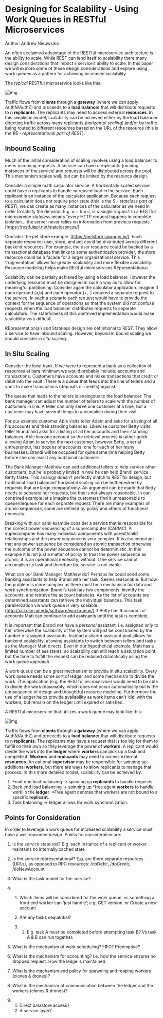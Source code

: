 # Designing for Scalability - Using Work Queues in RESTful Microservices

Author: Andrew Nieuwsma

An often acclaimed advantage of the RESTful microservice architecture is the ability to scale. While REST can lend itself to scalability there many design considerations that impact a service’s ability to scale. In this paper we will explore some of those design considerations and explore using work queues as a pattern for achieving increased scalability.

The *typical* RESTful microservice looks like this:

![img](../images/render/rest_service.png)

Traffic flows from **clients** through a **gateway** (where we can apply AuthN/AuthZ) and proceeds to a **load balance**r that will distribute requests to *n* **replicants**. The replicants may need to access external **resources**. In this simplistic model, scalability can be achieved either by the load balancer directing traffic across many replicants *(horizontal scaling*) and/or by traffic being routed to different resources based on the URL of the resource (this is the *RE - representational part of REST*).

## Inbound Scaling

Much of the initial consideration of scaling involves using a load balancer to meter incoming requests. A service can have *n* replicants (running instances of the service) and requests will be distributed across the pool.  This mechanism scales well, but can be limited by the resource design.

Consider a simple math calculator service. A horizontally scaled service could have *n* replicants to handle increased load in the service. Each replicant is an instance of the calculator application. Because each request to a calculator does not require prior state (this is the *S - stateless part of REST),* we can create as many instances of the calculator as we need in order to satisfy the demand.  E.g. *a + b = c, is a single request.*  In a RESTful microservice *stateless* means “every HTTP request happens in complete isolation… the server never relies on information from previous requests.” [https://restfulapi.net/statelessness/]

Consider the pet store example. [https://petstore.swagger.io/]. Each separate resource: user, store, and pet could be distributed across different backend resources. For example, the user resource could be backed by a transactional database that links to some authentication provider; the store resource could be a facade for a larger organizational service. This ‘fragmentation’ allows for greater scalability and more flexible availability. Resource modeling helps make REstful microservices REpresentational.

Scalability can be partially achieved by using a load balancer. However the underlying resource must be designed in such a way as to allow for meaningful partitioning. Consider again the calculator application. Imagine if each operand (a,b) and each operator (+,-) required a separate request to the service. In such a scenario each request would have to provide the context for the sequence of operations so that the system did not confuse requests when the load balancer distributes requests to separate calculators. The statefulness of this contrived implementation would make scalability very difficult.

REpresentation(al) and Stateless design are definitional to REST. They allow a service to have inbound scaling. However, beyond in bound scaling we should consider *in situ* scaling.

## In Situ Scaling

Consider the local bank. If we were to represent a bank as a collection of resources at bare minimum we would probably include: accounts and transactions. Customers have accounts and make transactions that credit or debit into the vault. There is a queue that feeds into the line of tellers and a vault to make transactions (deposits or credits) against.

The queue that leads to the tellers is analogous to the load balancer. The bank manager can adjust the number of tellers to scale with the number of customers in line. A teller can only serve one customer at a time, but a customer may have several things to accomplish during their visit. 

For our example customer Able visits teller Adam and asks for a listing of all his accounts and their standing balances. Likewise customer Betty visits teller Brandi and asks for a listing of all her accounts and their standing balances. Able has one account so the retrieval process is rather quick allowing Adam to service the next customer, however Betty, a serial entrepreneur, has dozens of accounts, one for each of her many businesses. Brandi will be occupied for quite some time helping Betty before she can assist any additional customers.

The Bank Manager Matthew can add additional tellers to help service other customers, but he is probably limited in how he can help Brandi service Betty faster. This analogy doesn't perfectly match to RESTful design, but traditional ‘load balanced’ horizontal scaling can be bottlenecked by requests that are large comparatively. An argument can be made that Betty needs to separate her requests, but this is not always reasonable. In our contrived example let's imagine the customers find it unreasonable to queue/dequeue for each separate request. There are many examples of atomic sequences, some are defined by policy and others of functional necessity.

Breaking with our bank example consider a service that is responsible for the correct power sequencing of a supercomputer (CAPMC). A supercomputer has many individual components with parent/child relationships and the power sequence is very complex. It is also important that any power sequence be considered an atomic transaction otherwise the outcome of the power sequence cannot be deterministic. In this example it is not just a matter of policy to treat the power sequence as atomic, it is an operational necessity, without it the service cannot accomplish its task and therefore the service is not viable.

What can our Bank Manager Matthew do? Perhaps he could send some banking assistants to help Brandi with her task. Seems reasonable. But now the problem is more complex as there must be a mechanism for data and work synchronization. Brandi’s task has two components: identify the accounts, and retrieve the account balances. As the list of accounts are determined assistants can retrieve the individual balances. This task parallelization via work queue is very scalable.[http://ccl.cse.nd.edu/software/workqueue/] If Betty has thousands of accounts Matt can continue to add assistants until the task is complete.

It is important that Brandi not have a *personal* assistant, i.e. assigned *only* to her, otherwise the scalability of the system will just be constrained by the number of assigned assistants. Instead a shared assistant pool allows for backend scalability, allowing assistants to switch between tellers and tasks as the Manager Matt directs. Even in our hypothetical example, Matt has a limited number of assistants, so scalability can still reach a saturation point, but the time to fulfill the request can be reduced dramatically using the work queue approach.

A work queue can be a great mechanism to provide in situ scalability. Every work queue needs some sort of ledger and some mechanism to divide the work. The application (e.g. the RESTful microservice) would need to be able to divide the work reasonably, which does not occur automatically but is the consequence of design and thoughtful resource modeling. Furthermore the use of a ledger helps provide availability as work items can’t ‘die’ with the workers, but remain on the ledger until expired or satisfied.

A RESTful microservice that utilizes a work queue may look like this:

![img](../images/render/rest_queue_service.png)

Traffic flows from **clients** through a **gateway** (where we can apply AuthN/AuthZ) and proceeds to a **load balance**r that will distribute requests to *n* **replicants**. The replicants may have a request that is too big for them to fulfill on their own so they leverage the power of **workers**. A replicant would divide the work into the **ledger** where **workers** can pick up a task and complete it. **Workers** and **replicants** may need to access external **resources**. An optional **supervisor** may be responsible for spinning up additional **workers**, but there are ways to allow replicants to manage that process. In this more detailed model, scalability can be achieved by:

1. Front end load balancing -> spinning up **replicants**     to handle requests.
2. Back end load balancing -> spinning up *free agent **workers**     to handle work in the **ledger**. *Free agent     denotes that workers are not bound to a specific **replicant**.
3. Task balancing -> ledger allows for work     synchronization.

## Points for Consideration

In order to leverage a work queue for increased scalability a service must have a well reasoned design. Points for consideration are:

1. Is the service stateless? E.g. each instance of a     replicant or worker maintains no internally cached state

2. Is the service representational? E.g. are there     separate resources (URLs), as opposed to RPC resources: /doDebit,     /doCredit, /doNewAccount

3. What is the task model for the service?

4. 1. Which items will be      considered for the work queue, vs something a front end worker can ‘just      handle’; e.g. GET version, or Create a new account

   2. Are any tasks      sequential?

   3. 1. E.g. task A must be       completed before attempting task B? Vs task A & B can run       together.

5. What is the mechanism of work scheduling? FIFO?     Preemptive?

6. What is the mechanism for accounting? I.e. how the     service ensures no dropped request. How the ledge is maintained.

7. What is the mechanism and policy for spawning and     reaping workers (clones & drones)?

8. What is the mechanism of communication between the     ledger and the workers (clones & drones)?

9. 1. Direct datastore      access?
   2. A service layer?

 

 

 

 